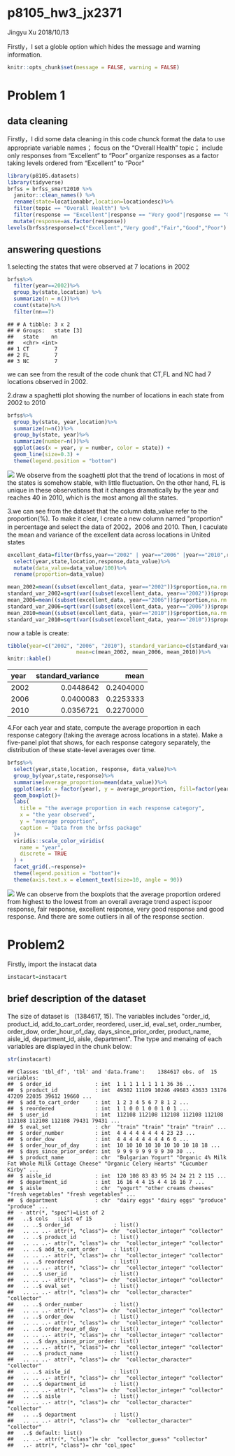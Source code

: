 p8105\_hw3\_jx2371
================
Jingyu Xu
2018/10/13

Firstly，I set a globle option which hides the message and warning information.

``` r
knitr::opts_chunk$set(message = FALSE, warning = FALSE)
```

Problem 1
=========

data cleaning
-------------

Firstly，I did some data cleaning in this code chunck format the data to use appropriate variable names； focus on the “Overall Health” topic； include only responses from “Excellent” to “Poor”
organize responses as a factor taking levels ordered from “Excellent” to “Poor”

``` r
library(p8105.datasets)
library(tidyverse)
brfss = brfss_smart2010 %>%
  janitor::clean_names() %>%
  rename(state=locationabbr,location=locationdesc)%>%
  filter(topic == "Overall Health") %>% 
  filter(response == "Excellent"|response == "Very good"|response == "Good"|response == "Fair"|response == "Poor")%>%
  mutate(response=as.factor(response))
levels(brfss$response)=c("Excellent","Very good","Fair","Good","Poor")
```

answering questions
-------------------

1.selecting the states that were observed at 7 locations in 2002

``` r
brfss%>%
  filter(year==2002)%>%
  group_by(state,location) %>%
  summarize(n = n())%>%
  count(state)%>%
  filter(nn==7)
```

    ## # A tibble: 3 x 2
    ## # Groups:   state [3]
    ##   state    nn
    ##   <chr> <int>
    ## 1 CT        7
    ## 2 FL        7
    ## 3 NC        7

we can see from the result of the code chunk that CT,FL and NC had 7 locations observed in 2002.

2.draw a spaghetti plot showing the number of locations in each state from 2002 to 2010

``` r
brfss%>%
  group_by(state, year,location)%>%
  summarize(n=n())%>%
  group_by(state, year)%>%
  summarize(number=n())%>%
  ggplot(aes(x = year, y = number, color = state)) + 
  geom_line(size=0.3) +
  theme(legend.position = "bottom")
```

![](p8105_hw3_jx2371_files/figure-markdown_github/unnamed-chunk-3-1.png) We observe from the soaghetti plot that the trend of locations in most of the states is somehow stable, with little fluctuation. On the other hand, FL is unique in these observations that it changes dramatically by the year and reaches 40 in 2010, which is the most among all the states.

3.we can see from the dataset that the column data\_value refer to the proportion(%). To make it clear, I create a new column named "proportion" in percentage and select the data of 2002，2006 and 2010. Then, I caculate the mean and variance of the excellent data across locations in United states

``` r
excellent_data=filter(brfss,year=="2002" | year=="2006" |year=="2010",response=="Excellent",state=="NY")%>%
  select(year,state,location,response,data_value)%>%
  mutate(data_value=data_value/100)%>%
  rename(proportion=data_value)

mean_2002=mean((subset(excellent_data, year=="2002"))$proportion,na.rm = TRUE)
standard_var_2002=sqrt(var((subset(excellent_data, year=="2002"))$proportion,na.rm = TRUE))
mean_2006=mean((subset(excellent_data, year=="2006"))$proportion,na.rm = TRUE)
standard_var_2006=sqrt(var((subset(excellent_data, year=="2006"))$proportion,na.rm = TRUE))
mean_2010=mean((subset(excellent_data, year=="2010"))$proportion,na.rm = TRUE)
standard_var_2010=sqrt(var((subset(excellent_data, year=="2010"))$proportion,na.rm = TRUE))
```

now a table is create:

``` r
tibble(year=c("2002", "2006", "2010"), standard_variance=c(standard_var_2002,standard_var_2006,standard_var_2010),
                      mean=c(mean_2002, mean_2006, mean_2010))%>%
knitr::kable()
```

| year |  standard\_variance|       mean|
|:-----|-------------------:|----------:|
| 2002 |           0.0448642|  0.2404000|
| 2006 |           0.0400083|  0.2253333|
| 2010 |           0.0356721|  0.2270000|

4.For each year and state, compute the average proportion in each response category (taking the average across locations in a state). Make a five-panel plot that shows, for each response category separately, the distribution of these state-level averages over time.

``` r
brfss%>%
  select(year,state,location, response, data_value)%>%
  group_by(year,state,response)%>%
  summarise(average_proportion=mean(data_value))%>%
  ggplot(aes(x = factor(year), y = average_proportion, fill=factor(year))) + 
  geom_boxplot()+
  labs(
    title = "the average proportion in each response category",
    x = "the year observed",
    y = "average proportion",
    caption = "Data from the brfss package"
  )+
  viridis::scale_color_viridis(
    name = "year", 
    discrete = TRUE
  ) + 
  facet_grid(.~response)+
  theme(legend.position = "bottom")+
  theme(axis.text.x = element_text(size=10, angle = 90))
```

![](p8105_hw3_jx2371_files/figure-markdown_github/unnamed-chunk-6-1.png) We can observe from the boxplots that the average proportion ordered from highest to the lowest from an overall average trend aspect is:poor response, fair response, excellent response, very good response and good response. And there are some outliers in all of the response section.

Problem2
========

Firstly, import the instacat data

``` r
instacart=instacart
```

brief description of the dataset
--------------------------------

The size of dataset is （1384617, 15). The variables includes "order\_id, product\_id, add\_to\_cart\_order, reordered, user\_id, eval\_set, order\_number, order\_dow, order\_hour\_of\_day, days\_since\_prior\_order, product\_name, aisle\_id, department\_id, aisle, department". The type and menaing of each variables are displayed in the chunk below:

``` r
str(instacart)
```

    ## Classes 'tbl_df', 'tbl' and 'data.frame':    1384617 obs. of  15 variables:
    ##  $ order_id              : int  1 1 1 1 1 1 1 1 36 36 ...
    ##  $ product_id            : int  49302 11109 10246 49683 43633 13176 47209 22035 39612 19660 ...
    ##  $ add_to_cart_order     : int  1 2 3 4 5 6 7 8 1 2 ...
    ##  $ reordered             : int  1 1 0 0 1 0 0 1 0 1 ...
    ##  $ user_id               : int  112108 112108 112108 112108 112108 112108 112108 112108 79431 79431 ...
    ##  $ eval_set              : chr  "train" "train" "train" "train" ...
    ##  $ order_number          : int  4 4 4 4 4 4 4 4 23 23 ...
    ##  $ order_dow             : int  4 4 4 4 4 4 4 4 6 6 ...
    ##  $ order_hour_of_day     : int  10 10 10 10 10 10 10 10 18 18 ...
    ##  $ days_since_prior_order: int  9 9 9 9 9 9 9 9 30 30 ...
    ##  $ product_name          : chr  "Bulgarian Yogurt" "Organic 4% Milk Fat Whole Milk Cottage Cheese" "Organic Celery Hearts" "Cucumber Kirby" ...
    ##  $ aisle_id              : int  120 108 83 83 95 24 24 21 2 115 ...
    ##  $ department_id         : int  16 16 4 4 15 4 4 16 16 7 ...
    ##  $ aisle                 : chr  "yogurt" "other creams cheeses" "fresh vegetables" "fresh vegetables" ...
    ##  $ department            : chr  "dairy eggs" "dairy eggs" "produce" "produce" ...
    ##  - attr(*, "spec")=List of 2
    ##   ..$ cols   :List of 15
    ##   .. ..$ order_id              : list()
    ##   .. .. ..- attr(*, "class")= chr  "collector_integer" "collector"
    ##   .. ..$ product_id            : list()
    ##   .. .. ..- attr(*, "class")= chr  "collector_integer" "collector"
    ##   .. ..$ add_to_cart_order     : list()
    ##   .. .. ..- attr(*, "class")= chr  "collector_integer" "collector"
    ##   .. ..$ reordered             : list()
    ##   .. .. ..- attr(*, "class")= chr  "collector_integer" "collector"
    ##   .. ..$ user_id               : list()
    ##   .. .. ..- attr(*, "class")= chr  "collector_integer" "collector"
    ##   .. ..$ eval_set              : list()
    ##   .. .. ..- attr(*, "class")= chr  "collector_character" "collector"
    ##   .. ..$ order_number          : list()
    ##   .. .. ..- attr(*, "class")= chr  "collector_integer" "collector"
    ##   .. ..$ order_dow             : list()
    ##   .. .. ..- attr(*, "class")= chr  "collector_integer" "collector"
    ##   .. ..$ order_hour_of_day     : list()
    ##   .. .. ..- attr(*, "class")= chr  "collector_integer" "collector"
    ##   .. ..$ days_since_prior_order: list()
    ##   .. .. ..- attr(*, "class")= chr  "collector_integer" "collector"
    ##   .. ..$ product_name          : list()
    ##   .. .. ..- attr(*, "class")= chr  "collector_character" "collector"
    ##   .. ..$ aisle_id              : list()
    ##   .. .. ..- attr(*, "class")= chr  "collector_integer" "collector"
    ##   .. ..$ department_id         : list()
    ##   .. .. ..- attr(*, "class")= chr  "collector_integer" "collector"
    ##   .. ..$ aisle                 : list()
    ##   .. .. ..- attr(*, "class")= chr  "collector_character" "collector"
    ##   .. ..$ department            : list()
    ##   .. .. ..- attr(*, "class")= chr  "collector_character" "collector"
    ##   ..$ default: list()
    ##   .. ..- attr(*, "class")= chr  "collector_guess" "collector"
    ##   ..- attr(*, "class")= chr "col_spec"
